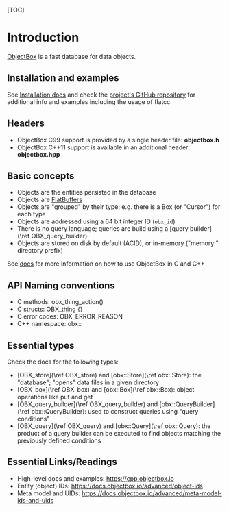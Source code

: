 [TOC]

Introduction
============
[ObjectBox](https://objectbox.io/) is a fast database for data objects.

Installation and examples
------------------------- 
See [Installation docs](https://cpp.objectbox.io/installation) and check the [project's GitHub repository](https://github.com/objectbox/objectbox-c) for additional info and examples including the usage of flatcc.

Headers
-------------
* ObjectBox C99 support is provided by a single header file: **objectbox.h**
* ObjectBox C++11 support is available in an additional header: **objectbox.hpp**

Basic concepts
--------------
* Objects are the entities persisted in the database
* Objects are [FlatBuffers](https://google.github.io/flatbuffers/)
* Objects are "grouped" by their type; e.g. there is a Box (or "Cursor") for each type
* Objects are addressed using a 64 bit integer ID (`obx_id`)
* There is no query language; queries are build using a [query builder](\ref OBX_query_builder)
* Objects are stored on disk by default (ACID), or in-memory ("memory:" directory prefix)

See [docs](https://cpp.objectbox.io) for more information on how to use ObjectBox in C and C++

API Naming conventions
----------------------
* C methods: obx_thing_action()
* C structs: OBX_thing {}
* C error codes: OBX_ERROR_REASON
* C++ namespace: obx::

Essential types
-----------------
Check the docs for the following types:

* [OBX_store](\ref OBX_store) and [obx::Store](\ref obx::Store): the "database"; "opens" data files in a given directory
* [OBX_box](\ref OBX_box) and [obx::Box](\ref obx::Box): object operations like put and get  
* [OBX_query_builder](\ref OBX_query_builder) and [obx::QueryBuilder](\ref obx::QueryBuilder): used to construct queries using "query conditions"  
* [OBX_query](\ref OBX_query) and [obx::Query](\ref obx::Query): the product of a query builder can be executed to find objects matching the previously defined conditions  

Essential Links/Readings
------------------------
* High-level docs and examples: https://cpp.objectbox.io
* Entity (object) IDs: https://docs.objectbox.io/advanced/object-ids
* Meta model and UIDs: https://docs.objectbox.io/advanced/meta-model-ids-and-uids
